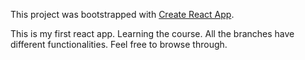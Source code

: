 This project was bootstrapped with [Create React App](https://github.com/facebook/create-react-app).

This is my first react app. Learning the course. All the branches have different functionalities. Feel free to browse through.
